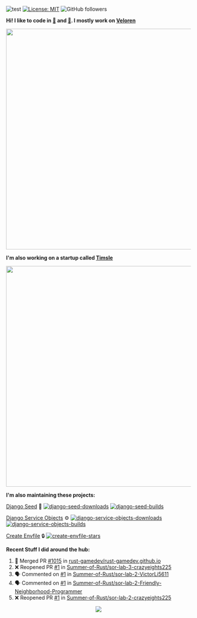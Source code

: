 ![test](https://hits.seeyoufarm.com/api/count/incr/badge.svg?url=https://github.com/AngelOnFira)
[![License: MIT](https://img.shields.io/badge/License-MIT-yellow.svg)](https://opensource.org/licenses/MIT)
![GitHub followers](https://img.shields.io/github/followers/angelonfira?style=social)

**Hi! I like to code in [:crab:](https://www.rust-lang.org/) and [:snake:](https://www.python.org/). I mostly work on [Veloren](https://veloren.net)**

<p align="center">
  <img width="600" src="https://media.discordapp.net/attachments/444005079410802699/730566298073038949/rsz_5f0656b6aa176.png">
</p>

**I'm also working on a startup called [Timsle](https://timsle.com)**

<p align="center">
  <img width="600" src="https://media.discordapp.net/attachments/444005079410802699/730566842674053130/rsz_5f0657242abb4.png">
</p>

**I'm also maintaining these projects:**

[Django Seed](https://github.com/Brobin/django-seed)
:seedling:
[![django-seed-downloads](https://pepy.tech/badge/django-seed)](https://pepy.tech/project/django-seed)
[![django-seed-builds](https://github.com/Brobin/django-seed/workflows/Test/badge.svg)](https://github.com/Brobin/django-seed)

[Django Service Objects](https://github.com/mixxorz/django-service-objects)
:gear:
[![django-service-objects-downloads](https://pepy.tech/badge/django-service-objects)](https://pepy.tech/project/django-service-objects)
[![django-service-objects-builds](https://github.com/mixxorz/django-service-objects/actions/workflows/test.yml/badge.svg)](https://github.com/mixxorz/django-service-objects/actions/workflows/test.yml)

[Create Envfile](https://github.com/SpicyPizza/create-envfile)
:lock:
[![create-envfile-stars](https://img.shields.io/github/stars/SpicyPizza/create-envfile?style=social)](https://github.com/SpicyPizza/create-envfile)

**Recent Stuff I did around the hub:**

<!--START_SECTION:activity-->
1. 🎉 Merged PR [#1015](https://github.com/rust-gamedev/rust-gamedev.github.io/pull/1015) in [rust-gamedev/rust-gamedev.github.io](https://github.com/rust-gamedev/rust-gamedev.github.io)
2. ❌ Reopened PR [#1](https://github.com/Summer-of-Rust/sor-lab-3-crazyeights225/pull/1) in [Summer-of-Rust/sor-lab-3-crazyeights225](https://github.com/Summer-of-Rust/sor-lab-3-crazyeights225)
3. 🗣 Commented on [#1](https://github.com/Summer-of-Rust/sor-lab-2-VictorLi5611/issues/1) in [Summer-of-Rust/sor-lab-2-VictorLi5611](https://github.com/Summer-of-Rust/sor-lab-2-VictorLi5611)
4. 🗣 Commented on [#1](https://github.com/Summer-of-Rust/sor-lab-2-Friendly-Neighborhood-Programmer/issues/1) in [Summer-of-Rust/sor-lab-2-Friendly-Neighborhood-Programmer](https://github.com/Summer-of-Rust/sor-lab-2-Friendly-Neighborhood-Programmer)
5. ❌ Reopened PR [#1](https://github.com/Summer-of-Rust/sor-lab-2-crazyeights225/pull/1) in [Summer-of-Rust/sor-lab-2-crazyeights225](https://github.com/Summer-of-Rust/sor-lab-2-crazyeights225)
<!--END_SECTION:activity-->

<p align="center">
  <img src="https://github-profile-trophy.vercel.app/?username=angelonfira&column=4&theme=nord&margin-w=15&margin-h=15">
</p>
